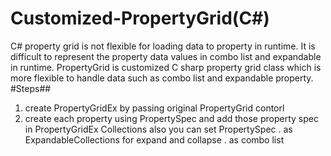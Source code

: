 # Customized-PropertyGrid(C#)
C# property grid is not flexible for loading data to property in runtime.
It is difficult to represent the property data values in combo list and expandable in runtime. PropertyGrid is  customized C sharp 
property grid class which is more flexible to handle data such as combo list and expandable property.
#Steps##
1. create  PropertyGridEx by passing  original PropertyGrid contorl 
2. create each property using PropertySpec and add those property spec in PropertyGridEx Collections
also you can set PropertySpec
. as ExpandableCollections for expand and collapse
. as combo list  
